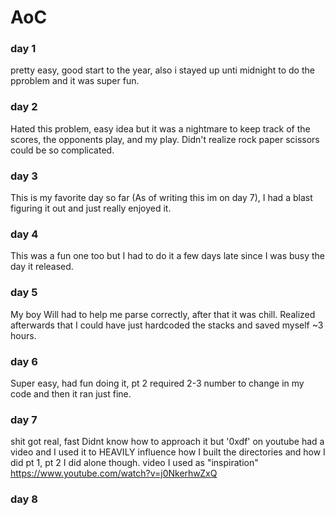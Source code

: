 # AoC

### day 1
pretty easy, good start to the year, also i stayed up unti midnight to do the pproblem and it was super fun.
### day 2
Hated this problem, easy idea but it was a nightmare to keep track of the scores, the opponents play, and my play. Didn't realize rock paper scissors could be so complicated.
### day 3
This is my favorite day so far (As of writing this im on day 7), I had a blast figuring it out and just really enjoyed it.
### day 4
This was a fun one too but I had to do it a few days late since I was busy the day it released. 
### day 5
My boy Will had to help me parse correctly, after that it was chill. Realized afterwards that I could have just hardcoded the stacks and saved myself ~3 hours.
### day 6
Super easy, had fun doing it, pt 2 required 2-3 number to change in my code and then it ran just fine.
### day 7
shit got real, fast
Didnt know how to approach it but '0xdf' on youtube had a video and I used it to HEAVILY influence how I built the directories and how I did pt 1, pt 2 I did alone though.
video I used as "inspiration"
https://www.youtube.com/watch?v=j0NkerhwZxQ
### day 8